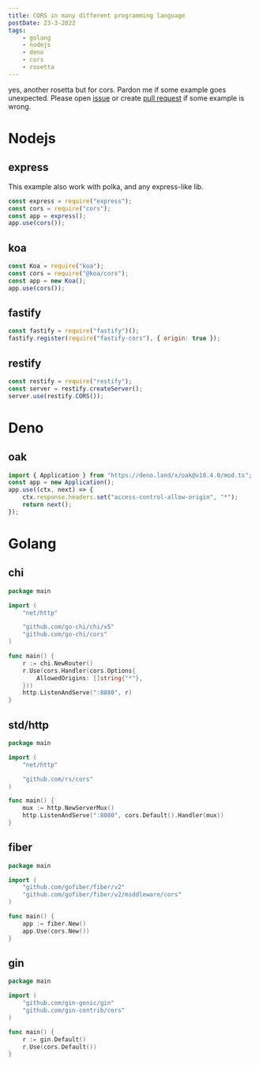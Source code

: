 ```yaml
---
title: CORS in many different programming language
postDate: 23-3-2022
tags:
    - golang
    - nodejs
    - deno
    - cors
    - rosetta
---
```


yes, another rosetta but for cors. Pardon me if some example goes unexpected.
Please open [issue](https://github.com/falentio/kepin-turu/issues/new) or create [pull request](https://github.com/falentio/kepin-turu/compare) if some example is wrong.

# Nodejs

## express

This example also work with polka, and any express-like lib.

```js
const express = require("express");
const cors = require("cors");
const app = express();
app.use(cors());
```

## koa

```js
const Koa = require("koa");
const cors = require("@koa/cors");
const app = new Koa();
app.use(cors());
```

## fastify

```js
const fastify = require("fastify")();
fastify.register(require("fastify-cors"), { origin: true });
```

## restify

```js
const restify = require("restify");
const server = restify.createServer();
server.use(restify.CORS());
```

# Deno

## oak

```ts
import { Application } from "https://deno.land/x/oak@v10.4.0/mod.ts";
const app = new Application();
app.use((ctx, next) => {
	ctx.response.headers.set("access-control-allow-origin", "*");
	return next();
});
```

# Golang

## chi

```go
package main

import (
	"net/http"

	"github.com/go-chi/chi/v5"
	"github.com/go-chi/cors"
)

func main() {
	r := chi.NewRouter()
	r.Use(cors.Handler(cors.Options{
		AllowedOrigins: []string{"*"},
	}))
	http.ListenAndServe(":8080", r)
}
```

## std/http

```go
package main

import (
	"net/http"

	"github.com/rs/cors"
)

func main() {
	mux := http.NewServerMux()
	http.ListenAndServe(":8080", cors.Default().Handler(mux))
}
```

## fiber

```go
package main

import (
	"github.com/gofiber/fiber/v2"
	"github.com/gofiber/fiber/v2/middleware/cors"
)

func main() {
	app := fiber.New()
	app.Use(cors.New())
}
```

## gin

```go
package main

import (
	"github.com/gin-gonic/gin"
	"github.com/gin-contrib/cors"
)

func main() {
	r := gin.Default()
	r.Use(cors.Default())
}
```
